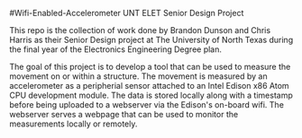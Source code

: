 #Wifi-Enabled-Accelerometer
UNT ELET Senior Design Project

This repo is the collection of work done by Brandon Dunson and Chris Harris as their Senior Design project at The University of North Texas during the final year of the Electronics Engineering Degree plan.

The goal of this project is to develop a tool that can be used to measure the movement on or within a structure. The movement is measured by an accelerometer as a peripherial sensor attached to an Intel Edison x86 Atom CPU development module. The data is stored locally along with a timestamp before being uploaded to a webserver via the Edison's on-board wifi. The webserver serves a webpage that can be used to monitor the measurements locally or remotely.